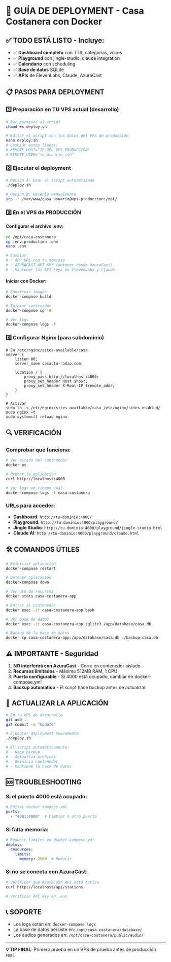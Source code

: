 # 🚀 GUÍA DE DEPLOYMENT - Casa Costanera con Docker

## ✅ TODO ESTÁ LISTO - Incluye:
- ✅ **Dashboard completo** con TTS, categorías, voces
- ✅ **Playground** con jingle-studio, claude integration
- ✅ **Calendario** con scheduling
- ✅ **Base de datos** SQLite
- ✅ **APIs** de ElevenLabs, Claude, AzuraCast

## 📋 PASOS PARA DEPLOYMENT

### 1️⃣ **Preparación en TU VPS actual (desarrollo)**
```bash
# Dar permisos al script
chmod +x deploy.sh

# Editar el script con los datos del VPS de producción
nano deploy.sh
# Cambiar estas líneas:
# REMOTE_HOST="IP_DEL_VPS_PRODUCCION"
# REMOTE_USER="tu_usuario_ssh"
```

### 2️⃣ **Ejecutar el deployment**
```bash
# Opción A: Usar el script automatizado
./deploy.sh

# Opción B: Hacerlo manualmente
scp -r /var/www/casa usuario@vps-produccion:/opt/
```

### 3️⃣ **En el VPS de PRODUCCIÓN**

#### Configurar el archivo .env:
```bash
cd /opt/casa-costanera
cp .env.production .env
nano .env

# Cambiar:
# - APP_URL con tu dominio
# - AZURACAST_API_KEY (obtener desde AzuraCast)
# - Mantener las API keys de ElevenLabs y Claude
```

#### Iniciar con Docker:
```bash
# Construir imagen
docker-compose build

# Iniciar contenedor
docker-compose up -d

# Ver logs
docker-compose logs -f
```

### 4️⃣ **Configurar Nginx (para subdominio)**
```nginx
# En /etc/nginx/sites-available/casa
server {
    listen 80;
    server_name casa.tu-radio.com;
    
    location / {
        proxy_pass http://localhost:4000;
        proxy_set_header Host $host;
        proxy_set_header X-Real-IP $remote_addr;
    }
}

# Activar
sudo ln -s /etc/nginx/sites-available/casa /etc/nginx/sites-enabled/
sudo nginx -t
sudo systemctl reload nginx
```

## 🔍 VERIFICACIÓN

### Comprobar que funciona:
```bash
# Ver estado del contenedor
docker ps

# Probar la aplicación
curl http://localhost:4000

# Ver logs en tiempo real
docker-compose logs -f casa-costanera
```

### URLs para acceder:
- **Dashboard**: `http://tu-dominio:4000/`
- **Playground**: `http://tu-dominio:4000/playground/`
- **Jingle Studio**: `http://tu-dominio:4000/playground/jingle-studio.html`
- **Claude AI**: `http://tu-dominio:4000/playground/claude.html`

## 🛠️ COMANDOS ÚTILES

```bash
# Reiniciar aplicación
docker-compose restart

# Detener aplicación
docker-compose down

# Ver uso de recursos
docker stats casa-costanera-app

# Entrar al contenedor
docker exec -it casa-costanera-app bash

# Ver base de datos
docker exec -it casa-costanera-app sqlite3 /app/database/casa.db

# Backup de la base de datos
docker cp casa-costanera-app:/app/database/casa.db ./backup-casa.db
```

## ⚠️ IMPORTANTE - Seguridad

1. **NO interferirá con AzuraCast** - Corre en contenedor aislado
2. **Recursos limitados** - Máximo 512MB RAM, 1 CPU
3. **Puerto configurable** - Si 4000 está ocupado, cambiar en docker-compose.yml
4. **Backup automático** - El script hace backup antes de actualizar

## 🔄 ACTUALIZAR LA APLICACIÓN

```bash
# En tu VPS de desarrollo
git add .
git commit -m "Update"

# Ejecutar deployment nuevamente
./deploy.sh

# El script automáticamente:
# - Hace backup
# - Actualiza archivos
# - Reinicia contenedor
# - Mantiene la base de datos
```

## 🆘 TROUBLESHOOTING

### Si el puerto 4000 está ocupado:
```yaml
# Editar docker-compose.yml
ports:
  - "4001:4000"  # Cambiar a otro puerto
```

### Si falta memoria:
```yaml
# Reducir límites en docker-compose.yml
deploy:
  resources:
    limits:
      memory: 256M  # Reducir
```

### Si no se conecta con AzuraCast:
```bash
# Verificar que AzuraCast API está activa
curl http://localhost/api/stations

# Verificar API key en .env
```

## 📞 SOPORTE

- Los logs están en: `docker-compose logs`
- La base de datos persiste en: `/opt/casa-costanera/database/`
- Los audios generados en: `/opt/casa-costanera/public/audio/`

---

**💡 TIP FINAL**: Primero prueba en un VPS de prueba antes de producción real.